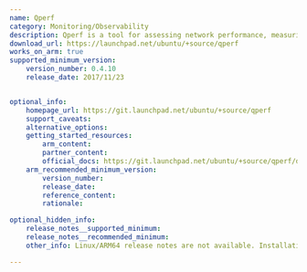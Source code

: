 ```yaml
---
name: Qperf
category: Monitoring/Observability
description: Qperf is a tool for assessing network performance, measuring bandwidth and latency between nodes. It supports multiple network protocols and offers detailed metrics for evaluating network performance.
download_url: https://launchpad.net/ubuntu/+source/qperf
works_on_arm: true
supported_minimum_version:
    version_number: 0.4.10
    release_date: 2017/11/23


optional_info:
    homepage_url: https://git.launchpad.net/ubuntu/+source/qperf
    support_caveats:
    alternative_options:
    getting_started_resources:
        arm_content: 
        partner_content: 
        official_docs: https://git.launchpad.net/ubuntu/+source/qperf/diff/README?h=ubuntu/bionic&id=e1b3d8ec9e9110b90f82005053f462dfd23595e7
    arm_recommended_minimum_version:
        version_number:
        release_date:
        reference_content:
        rationale: 

optional_hidden_info:
    release_notes__supported_minimum: 
    release_notes__recommended_minimum:
    other_info: Linux/ARM64 release notes are not available. Installation and testing are done using `apt install qperf`  [0.4.10](https://launchpad.net/ubuntu/+source/qperf/0.4.10-1).

---
```

